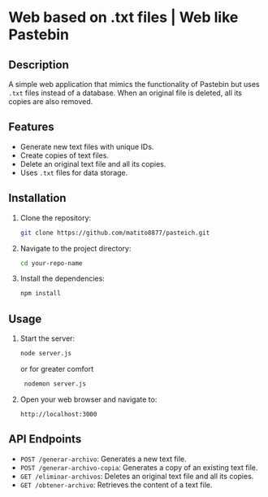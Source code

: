 # Web based on .txt files | Web like Pastebin

## Description
A simple web application that mimics the functionality of Pastebin but uses `.txt` files instead of a database. When an original file is deleted, all its copies are also removed.

## Features
- Generate new text files with unique IDs.
- Create copies of text files.
- Delete an original text file and all its copies.
- Uses `.txt` files for data storage.

## Installation
1. Clone the repository:
    ```bash
    git clone https://github.com/matito8877/pasteich.git
    ```
2. Navigate to the project directory:
    ```bash
    cd your-repo-name
    ```
3. Install the dependencies:
    ```bash
    npm install
    ```

## Usage
1. Start the server:
    ```bash
    node server.js
    ```
    or for greater comfort
   ```bash
    nodemon server.js
    ```
3. Open your web browser and navigate to:
    ```
    http://localhost:3000
    ```

## API Endpoints
- `POST /generar-archivo`: Generates a new text file.
- `POST /generar-archivo-copia`: Generates a copy of an existing text file.
- `GET /eliminar-archivos`: Deletes an original text file and all its copies.
- `GET /obtener-archivo`: Retrieves the content of a text file.
